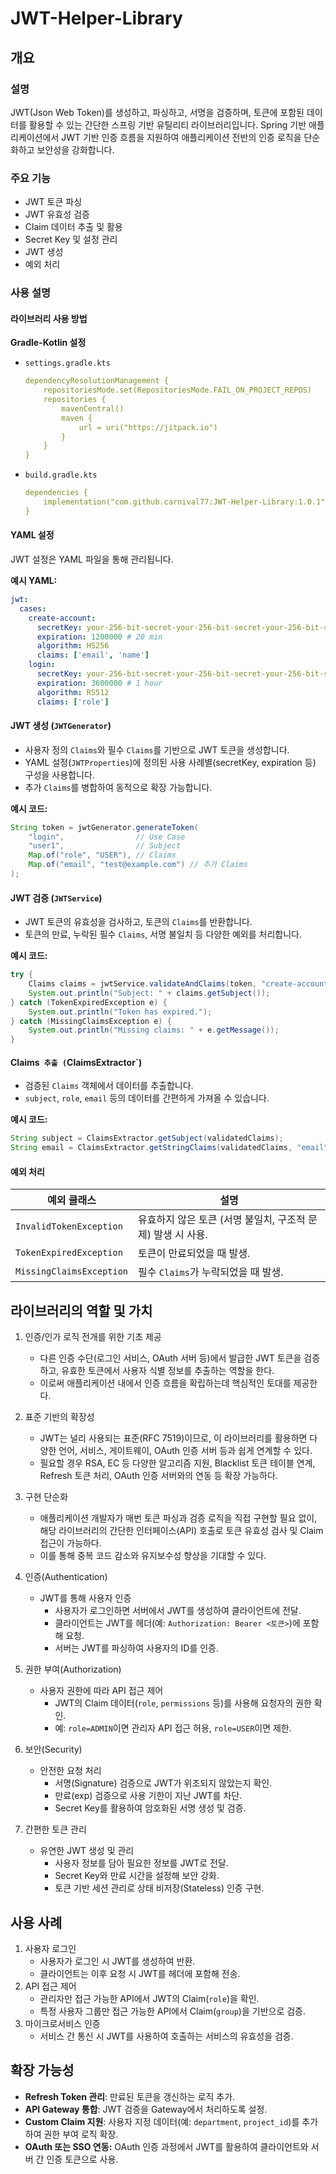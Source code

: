 # JWT-Helper-Library

## 개요

### 설명

JWT(Json Web Token)를 생성하고, 파싱하고, 서명을 검증하며, 토큰에 포함된 데이터를 활용할 수 있는 간단한 스프링 기반 유틸리티 라이브러리입니다. Spring 기반 애플리케이션에서 JWT 기반 인증 흐름을 지원하여 애플리케이션 전반의 인증 로직을 단순화하고 보안성을 강화합니다.

### 주요 기능

- JWT 토큰 파싱
- JWT 유효성 검증
- Claim 데이터 추출 및 활용
- Secret Key 및 설정 관리
- JWT 생성
- 예외 처리

### 사용 설명

#### 라이브러리 사용 방법

**Gradle-Kotlin 설정**

- `settings.gradle.kts`

  ```yaml
  dependencyResolutionManagement {
      repositoriesMode.set(RepositoriesMode.FAIL_ON_PROJECT_REPOS)
      repositories {
          mavenCentral()
          maven {
              url = uri("https://jitpack.io")
          }
      }
  }
  ```

- `build.gradle.kts`

  ```yaml
  dependencies {
      implementation("com.github.carnival77:JWT-Helper-Library:1.0.1")
  }
  ```

#### YAML 설정

JWT 설정은 YAML 파일을 통해 관리됩니다.

**예시 YAML:**

```yaml
jwt:
  cases:
    create-account:
      secretKey: your-256-bit-secret-your-256-bit-secret-your-256-bit-secret1
      expiration: 1200000 # 20 min
      algorithm: HS256
      claims: ['email', 'name']
    login:
      secretKey: your-256-bit-secret-your-256-bit-secret-your-256-bit-secret3
      expiration: 3600000 # 1 hour
      algorithm: RS512
      claims: ['role']
```

#### JWT 생성 (`JWTGenerator`)

- 사용자 정의 `Claims`와 필수 `Claims`를 기반으로 JWT 토큰을 생성합니다.
- YAML 설정(`JWTProperties`)에 정의된 사용 사례별(secretKey, expiration 등) 구성을 사용합니다.
- 추가 `Claims`를 병합하여 동적으로 확장 가능합니다.

**예시 코드:**

```java
String token = jwtGenerator.generateToken(
    "login",                // Use Case
    "user1",                // Subject
    Map.of("role", "USER"), // Claims
    Map.of("email", "test@example.com") // 추가 Claims
);
```

#### JWT 검증 (`JWTService`)

- JWT 토큰의 유효성을 검사하고, 토큰의 `Claims`를 반환합니다.
- 토큰의 만료, 누락된 필수 `Claims`, 서명 불일치 등 다양한 예외를 처리합니다.

**예시 코드:**

```java
try {
    Claims claims = jwtService.validateAndClaims(token, "create-account");
    System.out.println("Subject: " + claims.getSubject());
} catch (TokenExpiredException e) {
    System.out.println("Token has expired.");
} catch (MissingClaimsException e) {
    System.out.println("Missing claims: " + e.getMessage());
}
```

#### Claims` 추출 (`ClaimsExtractor`)

- 검증된 `Claims` 객체에서 데이터를 추출합니다.
- `subject`, `role`, `email` 등의 데이터를 간편하게 가져올 수 있습니다.

**예시 코드:**

```java
String subject = ClaimsExtractor.getSubject(validatedClaims);
String email = ClaimsExtractor.getStringClaims(validatedClaims, "email");
```

#### 예외 처리

| 예외 클래스              | 설명                                                        |
| ------------------------ | ----------------------------------------------------------- |
| `InvalidTokenException`  | 유효하지 않은 토큰 (서명 불일치, 구조적 문제) 발생 시 사용. |
| `TokenExpiredException`  | 토큰이 만료되었을 때 발생.                                  |
| `MissingClaimsException` | 필수 `Claims`가 누락되었을 때 발생.                         |

## 라이브러리의 역할 및 가치



1. 인증/인가 로직 전개를 위한 기초 제공

   - 다른 인증 수단(로그인 서비스, OAuth 서버 등)에서 발급한 JWT 토큰을 검증하고, 유효한 토큰에서 사용자 식별 정보를 추출하는 역할을 한다.
   - 이로써 애플리케이션 내에서 인증 흐름을 확립하는데 핵심적인 토대를 제공한다.

2. 표준 기반의 확장성

   - JWT는 널리 사용되는 표준(RFC 7519)이므로, 이 라이브러리를 활용하면 다양한 언어, 서비스, 게이트웨이, OAuth 인증 서버 등과 쉽게 연계할 수 있다.
   - 필요할 경우 RSA, EC 등 다양한 알고리즘 지원, Blacklist 토큰 테이블 연계, Refresh 토큰 처리, OAuth 인증 서버와의 연동 등 확장 가능하다.

3. 구현 단순화

   - 애플리케이션 개발자가 매번 토큰 파싱과 검증 로직을 직접 구현할 필요 없이, 해당 라이브러리의 간단한 인터페이스(API) 호출로 토큰 유효성 검사 및 Claim 접근이 가능하다.
   - 이를 통해 중복 코드 감소와 유지보수성 향상을 기대할 수 있다.

4. 인증(Authentication)

   - JWT를 통해 사용자 인증
     - 사용자가 로그인하면 서버에서 JWT를 생성하여 클라이언트에 전달.
     - 클라이언트는 JWT를 헤더(예: `Authorization: Bearer <토큰>`)에 포함해 요청.
     - 서버는 JWT를 파싱하여 사용자의 ID를 인증.

5. 권한 부여(Authorization)

   - 사용자 권한에 따라 API 접근 제어
     - JWT의 Claim 데이터(`role`, `permissions` 등)를 사용해 요청자의 권한 확인.
     - 예: `role=ADMIN`이면 관리자 API 접근 허용, `role=USER`이면 제한.

6. 보안(Security)

   - 안전한 요청 처리
     - 서명(Signature) 검증으로 JWT가 위조되지 않았는지 확인.
     - 만료(exp) 검증으로 사용 기한이 지난 JWT를 차단.
     - Secret Key를 활용하여 암호화된 서명 생성 및 검증.

7. 간편한 토큰 관리

   - 유연한 JWT 생성 및 관리
     - 사용자 정보를 담아 필요한 정보를 JWT로 전달.
     - Secret Key와 만료 시간을 설정해 보안 강화.
     - 토큰 기반 세션 관리로 상태 비저장(Stateless) 인증 구현.

## **사용 사례**

1. 사용자 로그인
   - 사용자가 로그인 시 JWT를 생성하여 반환.
   - 클라이언트는 이후 요청 시 JWT를 헤더에 포함해 전송.
2. API 접근 제어
   - 관리자만 접근 가능한 API에서 JWT의 Claim(`role`)을 확인.
   - 특정 사용자 그룹만 접근 가능한 API에서 Claim(`group`)을 기반으로 검증.
3. 마이크로서비스 인증
   - 서비스 간 통신 시 JWT를 사용하여 호출하는 서비스의 유효성을 검증.

## **확장 가능성**



- **Refresh Token 관리**: 만료된 토큰을 갱신하는 로직 추가.
- **API Gateway 통합**: JWT 검증을 Gateway에서 처리하도록 설정.
- **Custom Claim 지원**: 사용자 지정 데이터(예: `department`, `project_id`)를 추가하여 권한 부여 로직 확장.
- **OAuth 또는 SSO 연동:** OAuth 인증 과정에서 JWT를 활용하여 클라이언트와 서버 간 인증 토큰으로 사용.
